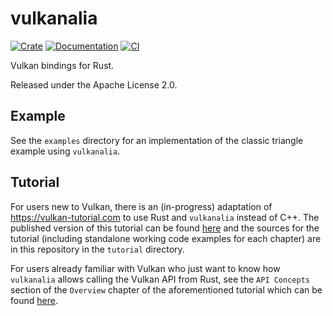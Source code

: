 # vulkanalia

[![Crate](https://img.shields.io/crates/v/vulkanalia)](https://crates.io/crates/vulkanalia)
[![Documentation](https://docs.rs/vulkanalia/badge.svg)](https://docs.rs/vulkanalia)
[![CI](https://img.shields.io/github/workflow/status/KyleMayes/vulkanalia/CI/master)](https://github.com/KyleMayes/vulkanalia/actions?query=workflow%3ACI)

Vulkan bindings for Rust.

Released under the Apache License 2.0.

## Example

See the `examples` directory for an implementation of the classic triangle example using `vulkanalia`.

## Tutorial

For users new to Vulkan, there is an (in-progress) adaptation of https://vulkan-tutorial.com to use Rust and `vulkanalia` instead of C++. The published version of this tutorial can be found [here](https://kylemayes.github.io/vulkanalia) and the sources for the tutorial (including standalone working code examples for each chapter) are in this repository in the `tutorial` directory.

For users already familiar with Vulkan who just want to know how `vulkanalia` allows calling the Vulkan API from Rust, see the `API Concepts` section of the `Overview` chapter of the aforementioned tutorial which can be found [here](https://kylemayes.github.io/vulkanalia/overview.html#api-concepts).
